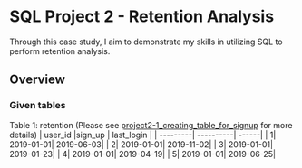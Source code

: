 # SQL Project 2 - Retention Analysis

Through this case study, I aim to demonstrate my skills in utilizing SQL to perform retention analysis.

## Overview
### Given tables
Table 1: retention (Please see [project2-1_creating_table_for_signup](https://github.com/Yeonjujung09/8-weeks-SQL-challenge/blob/main/project2-1_creating_table_for_signup.sql) for more details)
| user_id  |sign_up | last_login |
| ---------| ----------| ------|
| 1| 2019-01-01| 2019-06-03|
| 2| 2019-01-01| 2019-11-02|
| 3| 2019-01-01| 2019-01-23|
| 4| 2019-01-01| 2019-04-19|
| 5| 2019-01-01| 2019-06-25|
